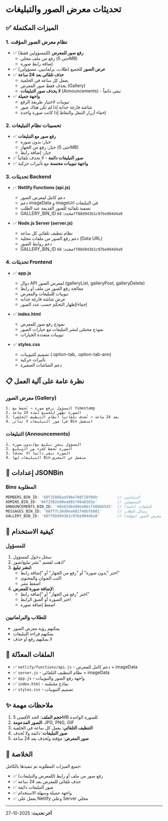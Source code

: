 # تحديثات معرض الصور والتبليغات

## ✅ الميزات المكتملة

### 1. نظام معرض الصور المؤقت
- ✅ **رفع صور للمعرض** (للمسؤولين فقط)
  - رفع من ملف محلي (حتى 5MB)
  - إضافة رابط صورة
- ✅ **عرض الصور** للجميع (طلاب، برلمانيين، مسؤولين)
- ✅ **حذف تلقائي بعد 24 ساعة** 
  - يعمل كل ساعة في الخلفية
  - يحذف فقط صور المعرض (Gallery)
  - **لا يحذف صور التبليغات** (Announcements) - تبقى دائماً
- ✅ **واجهة جميلة**
  - تبويبات لاختيار طريقة الرفع
  - شاشة فارغة جذابة إذا لم تكن هناك صور
  - إخفاء أزرار التنقل والنقاط إذا كانت صورة واحدة

### 2. تحسينات نظام التبليغات
- ✅ **رفع صور مع التبليغات**
  - خيار: بدون صورة
  - خيار: رفع من الجهاز (حتى 5MB)
  - خيار: إضافة رابط
- ✅ **صور التبليغات دائمة** - لا تحذف تلقائياً
- ✅ **واجهة تبويبات محسنة** مع تأثيرات حركية

### 3. تحديثات Backend
- ✅ **Netlify Functions (api.js)**
  - دعم كامل لمعرض الصور
  - دعم imageData و imageUrl في التبليغات
  - تصفية تلقائية للصور القديمة عند الطلب
  - GALLERY_BIN_ID محدد: `68ff88d943b1c97be984d4a9`

- ✅ **Node.js Server (server.js)**
  - نظام تنظيف تلقائي كل ساعة
  - دعم رفع الصور من ملفات محلية (Data URL)
  - دعم روابط الصور
  - GALLERY_BIN_ID محدد: `68ff88d943b1c97be984d4a9`

### 4. تحديثات Frontend
- ✅ **app.js**
  - دوال API لمعرض الصور (galleryList, galleryPost, galleryDelete)
  - معالجة رفع الصور من ملف أو رابط
  - تبويبات للتبليغات والمعرض
  - عرض شاشة فارغة جذابة
  - إخفاء/إظهار التحكم حسب عدد الصور

- ✅ **index.html**
  - نموذج رفع صور للمعرض
  - نموذج محسّن لنشر التبليغات مع خيارات الصور
  - تبويبات متعددة الخيارات

- ✅ **styles.css**
  - تصميم للتبويبات (.option-tab, .option-tab-ann)
  - تأثيرات حركية
  - دعم الشاشات الصغيرة

## 📋 نظرة عامة على آلية العمل

### معرض الصور (Gallery)
```
1. المسؤول يرفع صورة → تُحفظ مع timestamp
2. الصورة تظهر للجميع لمدة 24 ساعة
3. بعد 24 ساعة → تُحذف تلقائياً (نظام التنظيف الخلفي)
4. صور التبليغات لا تتأثر (في Bin منفصل)
```

### التبليغات (Announcements)
```
1. المسؤول ينشر تبليغ مع/بدون صورة
2. الصورة تُحفظ كجزء من التبليغ
3. الصورة تبقى دائماً (لا تُحذف)
4. التبليغات لها Bin منفصل عن المعرض
```

## 🔧 إعدادات JSONBin

### Bins المطلوبة
```javascript
MEMBERS_BIN_ID: '68f25866ae596e708f18f0bb'        // البرلمانيين
ADMINS_BIN_ID: '68f2582ed0ea881f40a8281e'         // المسؤولين
ANNOUNCEMENTS_BIN_ID: '68e83d64d0ea881f409bb543'  // التبليغات (دائمة)
MESSAGES_BIN_ID: '68ff7c36d0ea881f40bfb081'       // رسائل الطلاب
GALLERY_BIN_ID: '68ff88d943b1c97be984d4a9'        // معرض الصور (مؤقتة)
```

## 🚀 كيفية الاستخدام

### للمسؤول
1. سجل دخول كمسؤول
2. اذهب لقسم "نشر تبليغ/صور"
3. **لنشر تبليغ:**
   - اختر "بدون صورة" أو "رفع من الجهاز" أو "إضافة رابط"
   - اكتب العنوان والمحتوى
   - اضغط نشر
4. **لإضافة صورة للمعرض:**
   - اختر "رفع من الجهاز" أو "إضافة رابط"
   - اختر الصورة أو ألصق الرابط
   - اضغط إضافة صورة

### للطلاب والبرلمانيين
- يمكنهم رؤية معرض الصور
- يمكنهم قراءة التبليغات
- لا يمكنهم رفع أو حذف

## 📁 الملفات المعدّلة
- ✅ `netlify/functions/api.js` - دعم كامل للمعرض + imageData
- ✅ `server.js` - نظام التنظيف التلقائي + imageData
- ✅ `app.js` - واجهة رفع الصور والتبويبات
- ✅ `index.html` - نماذج محسّنة
- ✅ `styles.css` - تصميم التبويبات

## ✨ ملاحظات مهمة
1. **حجم الملف**: الحد الأقصى 5MB للصورة الواحدة
2. **الصور المدعومة**: JPG, PNG, GIF
3. **التنظيف التلقائي**: يعمل كل ساعة في الخلفية
4. **صور التبليغات**: دائمة ولا تُحذف
5. **صور المعرض**: مؤقتة وتُحذف بعد 24 ساعة

## 🎯 الخلاصة
جميع الميزات المطلوبة تم تنفيذها بالكامل:
- ✅ رفع صور من ملف أو رابط (للمعرض والتبليغات)
- ✅ حذف تلقائي للمعرض بعد 24 ساعة
- ✅ صور التبليغات دائمة
- ✅ واجهة جميلة وسهلة الاستخدام
- ✅ يعمل على Netlify وعلى Server محلي

---
**آخر تحديث**: 2025-10-27
